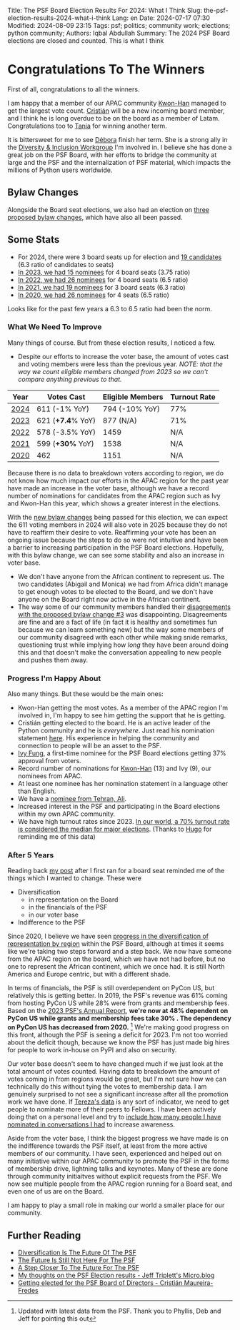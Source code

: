 Title: The PSF Board Election Results For 2024: What I Think
Slug: the-psf-election-results-2024-what-i-think
Lang: en
Date: 2024-07-17 07:30
Modified: 2024-08-09 23:15
Tags: psf; politics; community work; elections; python community;
Authors: Iqbal Abdullah
Summary: The 2024 PSF Board elections are closed and counted. This is what I think 

# Congratulations To The Winners

First of all, congratulations to all the winners.

I am happy that a member of our APAC community [Kwon-Han](https://x.com/darjeelingt)
managed to get the largest vote count.  [Cristián](https://x.com/cmaureir) will be a new incoming board member, and I think he is long overdue to be on the
board as a member of Latam. Congratulations too to [Tania](https://x.com/ixek) for winning another term.

It is bittersweet for me to see [Débora](https://x.com/pydebb) finish her term. She is a strong ally in the [Diversity & Inclusion Workgroup](https://wiki.python.org/psf/DiversityandInclusionWG) I'm involved in. I believe she has done a great job on the PSF Board, with her efforts to bridge the community at large and the PSF and the internalization of PSF material, which impacts the millions of Python users worldwide.

## Bylaw Changes

Alongside the Board seat elections, we also had an election on [three proposed bylaw changes](https://discuss.python.org/t/for-your-consideration-proposed-bylaws-changes-to-improve-our-membership-experience/55696), which have also all been passed.

## Some Stats

- For 2024, there were 3 board seats up for election and [19 candidates](https://www.python.org/nominations/elections/2024-python-software-foundation-board/nominees/) (6.3 ratio of candidates to seats)
- [In 2023, we had 15 nominees](https://www.python.org/nominations/elections/2023-python-software-foundation-board/nominees/) for 4 board seats (3.75 ratio) 
- [In 2022, we had 26 nominees](https://www.python.org/nominations/elections/2022-python-software-foundation-board/nominees/) for 4 board seats (6.5 ratio)
- [In 2021, we had 19 nominees](https://www.python.org/nominations/elections/2021-python-software-foundation-board/nominees/?ref=refind) for 3 board seats (6.3 ratio)
- [In 2020, we had 26 nominees](https://www.python.org/nominations/elections/2020-python-software-foundation-board/nominees/) for 4 seats (6.5 ratio)

Looks like for the past few years a 6.3 to 6.5 ratio had been the norm.

### What We Need To Improve

Many things of course. But from these election results, I noticed a few.

- Despite our efforts to increase the voter base, the amount of votes cast and voting members were less than the previous year. 
  _NOTE: that the way we count eligible members changed from 2023 so we can't compare anything previous to that._

| Year                                                         | Votes Cast          | Eligible Members | Turnout Rate |
| ------------------------------------------------------------ | ------------------- | ---------------- | ------------ |
| [2024](https://opavote.com/results/5004101476679680)         | 611 (-1% YoY)       | 794 (-10% YoY)   | 77%          |
| [2023](https://pyfound.blogspot.com/2023/06/announcing-2023-psf-board-election.html) | 621 (**+7.4**% YoY) | 877 (N/A)        | 71%          |
| [2022](https://pyfound.blogspot.com/2022/07/board-election-results-for-2022.html) | 578 (-3.5% YoY)     | 1459             | N/A          |
| [2021](https://discuss.python.org/t/2021-python-software-foundation-board-of-directors-election-results/9418) | 599 (**+30%** YoY)  | 1538             | N/A          |
| [2020](https://pyfound.blogspot.com/2020/06/2020-python-software-foundation-board.html) | 462                 | 1151             | N/A          |

Because there is no data to breakdown voters according to region, we do not know how much impact our efforts in the APAC region for the past year have made an increase in the voter base, although we have a record number of nominations for candidates from the APAC region such as Ivy and Kwon-Han this year, which shows a greater interest in the elections.

With the [new bylaw changes](https://pyfound.blogspot.com/2024/06/for-your-consideration-proposed-bylaws.html) being passed for this election, we can expect the 611 voting members in 2024 will also vote in 2025 because they do not have to reaffirm their desire to vote. Reaffirming your vote has been an ongoing issue because the steps to do so were not intuitive and have been a barrier to increasing participation in the PSF Board elections. Hopefully, with this bylaw change, we can see some stability and also an increase in voter base.

- We don't have anyone from the African continent to represent us. The two candidates (Abigail and Monica) we had from Africa didn't manage to get enough votes to be elected to the Board, and we don't have anyone on the Board right now active in the African continent.
- The way some of our community members handled their [disagreements with the proposed bylaw change #3](https://discuss.python.org/t/for-your-consideration-proposed-bylaws-changes-to-improve-our-membership-experience/55696) was
disappointing. Disagreements are fine and are a fact of life (in fact it is healthy and sometimes fun because we can learn something new) but the way some members of our community disagreed with each other while making snide
remarks, questioning trust while implying how _long_ they have been around doing this and that doesn't make the conversation appealing to new people and pushes them away.

### Progress I'm Happy About

Also many things. But these would be the main ones:

- Kwon-Han getting the most votes. As a member of the APAC region I'm involved in, I'm happy to see him getting the support that he is getting. 
- Cristián getting elected to the board. He is an active leader of the Python community and he is _everywhere_. Just read his nomination statement [here](https://www.python.org/nominations/elections/2024-python-software-foundation-board/nominees/cristian-maureira-fredes/). His experience in helping the community and connection to people will be an asset to the PSF.
- [Ivy Fung](https://www.python.org/nominations/elections/2024-python-software-foundation-board/nominees/ivy-fung/), a first-time nominee for the PSF Board elections getting 37% approval from voters.
- Record number of nominations for [Kwon-Han](https://www.python.org/nominations/elections/2024-python-software-foundation-board/nominees/kwonhan-bae/) (13) and Ivy (9), our nominees from APAC.
- At least one nominee has her nomination statement in a language other than English.
- We have a [nominee from Tehran, Ali](https://www.python.org/nominations/elections/2024-python-software-foundation-board/nominees/ali-tavallaie/). 
- Increased interest in the PSF and participating in the Board elections within my own APAC community.
- We have high turnout rates since 2023. [In our world, a 70% turnout rate is considered the median for major elections](https://www.oecd-ilibrary.org/social-issues-migration-health/society-at-a-glance-2019_3483a69a-en). (Thanks to [Hugo](https://mastodon.social/@hugovk/112800501986331260) for reminding me of this data)

### After 5 Years

Reading back [my post]({filename}/posts/2020/diversification-is-the-future-for-the-psf-en.md) after I first ran for a board seat reminded me of the things which I wanted to change. These were 

- Diversification
    - in representation on the Board
    - in the financials of the PSF
    - in our voter base
- Indifference to the PSF

Since 2020, I believe we have seen [progress in the diversification of representation by region](https://observablehq.com/@terezaif/psf-board-timeline) within the PSF Board, although at
times it seems like we're taking two steps forward and a step back. We now have someone from the APAC region on the
board, which we have not had before, but no one to represent the African continent, which we once had. It is still North
America and Europe centric, but with a different shade.

In terms of financials, the PSF is still overdependent on PyCon US, but relatively this is getting better. In 2019, the PSF's revenue was 61% coming from
hosting PyCon US while 28% were from grants and membership fees. Based on the [2023 PSF's Annual Report](https://www.python.org/psf/annual-report/2023/), **we're now at
48% dependent on PyCon US while grants and membership fees take 30% . The dependency on PyCon US has decreased from 2020.** [^fn01] We're making good progress on this front,
although the PSF is seeing a deficit for 2023. I'm not too worried about the deficit though, because we know the PSF has just made big hires for people to work
in-house on PyPI and also on security.

Our voter base doesn't seem to have changed much if we just look at the total amount of votes counted. Having data to
breakdown the amount of votes coming in from regions would be great, but I'm not sure how we can technically do this
without tying the votes to membership data. I am genuinely surprised to not see a significant increase after all the
promotion work we have done. If [Tereza's data](https://observablehq.com/@terezaif/who-voted-in-the-psf-board-elections) is any sort of indicator, we need to get people to
nominate more of their peers to Fellows. I have been actively doing that on a personal level and try to [include how many people I have nominated in conversations I had]({filename}/posts/2024/nominating-pythonistas-en.md) to increase awareness.

Aside from the voter base, I think the biggest progress we have made is on the indifference towards the PSF itself, at least from the more active members of our community.
I have seen, experienced and helped out on many initiative within our APAC community to promote the PSF in the forms of membership drive, lightning
talks and keynotes. Many of these are done through community initiaitves without explicit requests from the PSF. We now
see multiple people from the APAC region running for a Board seat, and even one of us are on the Board.

I am happy to play a small role in making our world a smaller place for our community.


## Further Reading

* [Diversification Is The Future Of The PSF]({filename}/posts/2020/diversification-is-the-future-for-the-psf-en.md)
* [The Future Is Still Not Here For The PSF]({filename}/posts/2022/the-future-is-still-not-here-for-the-psf-2022-en.md)
* [A Step Closer To The Future For The PSF]({filename}/posts/2023/a-step-closer-to-the-future-for-the-psf-2023-en.md)
* [My thoughts on the PSF Election results - Jeff Triplett's Micro.blog](https://micro.webology.dev/2024/07/16/my-thoughts-on.html)
* [Getting elected for the PSF Board of Directors - Cristián Maureira-Fredes](https://maureira.xyz/posts/getting-elected-for-the-psf-board-of-directors.html)

[^fn01]: Updated with latest data from the PSF. Thank you to Phyllis, Deb and Jeff for pointing this out
